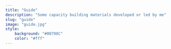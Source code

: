 ```yaml
---
title: "Guide"
description: "Some capacity building materials developed or led by me"
slug: "guide"
image: "guide.jpg"
style:
    background: "#00798C"
    color: "#fff"
---
```

